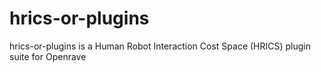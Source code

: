 hrics-or-plugins
================

hrics-or-plugins is a Human Robot Interaction Cost Space (HRICS) plugin suite for Openrave

